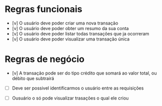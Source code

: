 # Regras funcionais

- [v] O usuário deve poder criar uma nova transação
- [v] O usuário deve poder obter um resumo da sua conta
- [v] O usuário deve poder listar todas transações que ja ocorreram
- [v] O usuário deve poder visualizar uma transação única

# Regras de negócio

- [v] A transação pode ser do tipo crédito que somará ao valor total, ou débito que subtrairá
- [ ] Deve ser possivel identificarmos o usuário entre as requisições
- [ ] Ousuário o só pode visualizar trasações o qual ele criou


